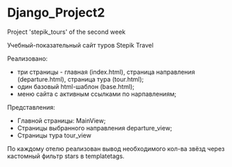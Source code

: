 # Django_Project2
Project 'stepik_tours' of the second week

Учебный-показательный сайт туров Stepik Travel

Реализовано: 
- три страницы - главная (index.html), страница направления (departure.html), страница тура (tour.html);
- один базовый html-шаблон (base.html);
- меню сайта с активным ссылками по нарпавлениям;  

Представления:  
  - Главной страницы: MainView;
  - Страницы выбранного направления departure_view;
  - Страницы тура tour_view

По каждому отелю реализован вывод необходимого кол-ва звёзд через кастомный фильтр stars в templatetags.
